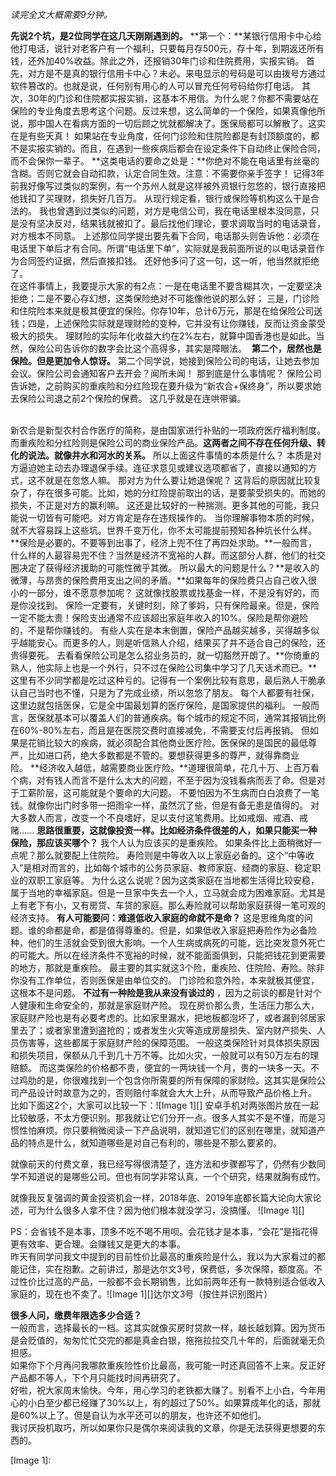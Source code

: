 *读完全文大概需要9分钟。*  
  
**先说2个坑，是2位同学在这几天刚刚遇到的。** **第一个：**某银行信用卡中心给他打电话，说针对老客户有一个福利，只要每月存500元，存十年，到期返还所有钱，还外加40%收益。除此之外，还报销30年门诊和住院费用，实报实销。 首先，对方是不是真的银行信用卡中心？未必。来电显示的号码是可以由拨号方通过软件篡改的。也就是说，任何别有用心的人可以冒充任何号码给你打电话。 其次，30年的门诊和住院都实报实销，这基本不用信。为什么呢？你都不需要站在保险的专业角度去思考这个问题。反过来想，这么简单的一个保险，如果真像他所说，那中国人在看病方面的一切后顾之忧就都解决了。医保局都可以解散了。这实在是有些天真！ 如果站在专业角度，任何门诊险和住院险都是有封顶额度的，都不是实报实销的。而且，在遇到一些疾病后都会在设定条件下自动终止保险合同，而不会保你一辈子。 **这类电话的要命之处是：**你绝对不能在电话里有丝毫的含糊。否则它就会自动扣款，认定合同生效。注意：不需要你亲手签字！ 记得3年前我好像写过类似的案例，有一个苏州人就是这样被外资银行忽悠的，银行直接把他钱扣了买理财，损失好几百万。 从现行规定看，银行或保险等机构这么干是合法的。 我也曾遇到过类似的问题，对方是电信公司，我在电话里根本没同意，只是没有坚决反对，结果钱就被扣了。最后找他们理论，要求调取当时的电话录音，对方根本不同意。 上述那位同学提出要先看下合同，电话那头则告诉他：必须在电话里下单后才有合同。所谓“电话里下单”，实际就是我前面所说的以电话录音作为合同签约证据，然后直接扣钱。 还好他多问了这一句，这一听，他当然就拒绝了。
   
在这件事情上，我要提示大家的有2点：一是在电话里不要含糊其次，一定要坚决拒绝；二是不要心存幻想，这类保险绝对不可能像他说的那么好； 三是，门诊险和住院险本来就是极其便宜的保险。你存10年，总计6万元，那是在给保险公司送钱；四是，上述保险实际就是理财险的变种，它并没有让你赚钱，反而让资金蒙受极大的损失。 理财险的实际年化收益大约在2%左右，就算中国香港也是如此。当然，保险公司告诉你的数字会比这个高得多，其实是障眼法。  **第二个，居然也是保险。但是更加令人惊讶。** 第二个同学说，她接到保险公司的电话，让她去参加会议。保险公司会通知客户去开会？闻所未闻！ 那到底是什么事情呢？ 保险公司告诉她，之前购买的重疾险和分红险现在要升级为“新农合\+保终身”，所以要求她去保险公司退之前2个保险的保费。 这几乎就是在连哄带骗。
  
   
新农合是新型农村合作医疗的简称，是由国家进行补贴的一项政府医疗福利制度。而重疾险和分红险则是保险公司的商业保险产品。**这两者之间不存在任何升级、转化的说法。就像井水和河水的关系。** 所以上面这件事情的本质是什么？ 本质是对方逼迫她主动去办理退保手续。连征求意见或建议选项都省了，直接以通知的方式，这不就是在忽悠人嘛。 那对方为什么要让她退保呢？ 这背后的原因就比较复杂了，存在很多可能。比如，她的分红险提前取出的话，是要蒙受损失的。而她的损失，不正是对方的赢利嘛。 这还是比较好的一种揣测。更多其他的可能，我只能说一切皆有可能吧。对方肯定是存在违规操作的。 当你理解事物本质的时候，就不大容易踩上这些坑。世界千变万化，你不太可能提前预知各种坑长什么样。
   
**保险是必要的。不要等到出事了，经济上兜不住了再四处求助。**一般而言，什么样的人最容易兜不住？当然是经济不宽裕的人群。而这部分人群，他们的社交圈决定了获得经济援助的可能性微乎其微。 所以最大的问题是什么？**是收入的微薄，与昂贵的保险费用支出之间的矛盾。**如果每年的保险费只占自己收入很小的一部分，谁不愿意参加呢？ 这就像找股票或找基金一样，不是没有好的，而是你没找到。 保险一定要有，关键时刻，除了爹妈，只有保险最亲。但是，保险一定不能太贵！保险支出通常不应该超出家庭年收入的10%。保险是帮你避险的，不是帮你赚钱的。 有些人实在是本末倒置，保险产品越买越多，买得越多似乎越能安心。而更多的人，则是听信熟人介绍，结果买了并不适合自己的保险，还贵得要死。 去看看保险公司是怎么招业务员的，就一切豁然开朗了。**你倚重的熟人，他实际上也是一个外行，只不过在保险公司集中学习了几天话术而已。**这里有不少同学都是吃过这种亏的。记得有一个案例比较有意思，最后熟人干脆承认自己当时也不懂，只是为了完成业绩，所以忽悠了朋友。 每个人都要有社保，这里边就包括医保，它是全中国最划算的医疗保险，是国家提供的福利。 一般而言，医保就基本可以覆盖人们的普通疾病。每个城市的规定不同，通常其报销比例在60%-80%左右，而且是在医院交费时直接减免，不需要支付后再报销。 但如果是花销比较大的疾病，就必须配合其他商业医疗险。医保保的是国民的最低尊严，比如进口药，绝大多数都是不管的。要想获得更多的尊严，就得靠商业险。 **经济收入越低，越需要商业医疗险。**道理很简单，花几十万、上百万看个病，对有钱人而言不是什么太大的问题，不至于因为没钱看病而丢了命。但是对于工薪阶层，这可能就是个要命的大问题。 不要怕因为不生病而白白浪费了一笔钱。就像你出门时多带一把雨伞一样，虽然沉了些，但是有备无患是值得的。 对大多数人而言，改变一个不良嗜好，足以支付这笔费用。比如戒烟、戒酒、戒赌...... **思路很重要，这就像投资一样。比如经济条件很差的人，如果只能买一种保险，那应该买哪个？** 我个人认为应该买的是重疾险。 如果条件比上面稍微好一点呢？那么就要配上住院险。 寿险则是中等收入以上家庭必备的。这个“中等收入”是相对而言的，比如每个城市的公务员家庭、教师家庭、经商的家庭、稳定职业的双职工家庭等。 为什么这么说呢？因为这类家庭在当地都生活得比较安稳，属于当地的幸福家庭。但是一旦家中失去一个人，立马就会成为困难家庭。尤其是上有老下有小，又有房贷、车贷的家庭。那么寿险就可以帮助家庭获得一笔可观的经济支持。 **有人可能要问：难道低收入家庭的命就不是命？** 这是思维角度的问题。谁的命都是命，都是值得尊重的。但是，如果低收入家庭把寿险作为必备险种，他们的生活就会受到很大影响。一个人生病或病死的可能，远比突发意外死亡的可能大。所以在经济条件不宽裕的时候，就不能面面俱到，只能把钱花到更需要的地方，那就是重疾险。 最主要的其实就这3个险，重疾险、住院险、寿险。除非你没有工作单位，否则医保是由单位交的。 门诊险和意外险，本来就极其便宜，这根本不是问题。 **不过有一种险是我从来没有谈过的** ，因为之前谈的都是针对个人健康和生命安全的，那就是家庭财产险。 现在房价那么贵，生活压力那么大，家庭财产险也是有必要考虑的。比如家里漏水，把地板都泡坏了，或者漏到邻居家里去了；或者家里遭到盗抢的；或者发生火灾等造成房屋损失、室内财产损失、人员伤害等，这些都属于家庭财产险的保障范围。 一般这类保险针对具体损失原因和损失项目，保额从几千到几十万不等。比如火灾，一般就可以有50万左右的理赔额。 而这类保险的价格都不贵，便宜的一两块钱一个月，贵的一块多一天。不过鸡肋的是，你很难找到一个包含你所需要的所有保障的家财险。这其实是保险公司产品设计时故意为之的，否则赔付率就会大大上升，从而导致产品价格上升。   
比如下面这2个，大家可以比较一下：![Image 1][]
安卓手机对两张图片放在一起比较敏感，不太方便识别。那我就让它们分开一点。很多人其实不是不懂，而是习惯性怕麻烦。你只要稍微阅读一下产品说明，就知道它们的区别在哪里，就知道产品的特点是什么，就知道哪些是对自己有利的，哪些是不那么要紧的。
  
就像前天的付费文章，我已经写得很清楚了，连方法和步骤都写了，仍然有少数同学不知道说的是哪些公司。但也有同学非常认真，一个个研究，结果就胸有成竹。
  
就像我反复强调的黄金投资机会一样，2018年底、2019年底都长篇大论向大家论述，可为什么很多人拿不住？因为他们根本就没学习，没搞懂。
![Image 1][]
  
  
PS：会省钱不是本事，顶多不吃不喝不用呗。会花钱才是本事，“会花”是指花得更有效率、更合理。会赚钱又是更大的本事。  
昨天有同学问我文中提到的目前性价比最高的重疾险是什么，我以为大家看过的都能记住，实在抱歉。之前讲过，那是达尔文3号，保费低，多次保障，额度高。不过性价比过高的产品，一般都不会长期销售，比如前两年还有一款特别适合低收入家庭的，现在也不卖了。![Image 1][]达尔文3号（按住并识别图片）  
  
**很多人问，缴费年限选多少合适？**  
一般而言，选择最长的一档。这其实就像买房时贷款一样，越长越划算。因为货币是会贬值的，匆匆忙忙交完的都是真金白银，拖拖拉拉交几十年的，后面就毫无负担感。  
如果你下个月再问我哪款重疾险性价比最高，我可能一时还真回答不上来。反正好产品都不等人，下个月只能找时间再研究了。  
好啦，祝大家周末愉快。今年，用心学习的老铁都大赚了。别看不上小白，今年用心的小白至少都已经赚了30%以上，有的超过了50%。如果算成年化的话，那就是60%以上了。但是自认为水平还可以的朋友，也许还不如他们。  
我讨厌投机取巧，所以如果你只是偶尔来阅读我的文章，你是无法获得更想要的东西的。

[Image 1]: 